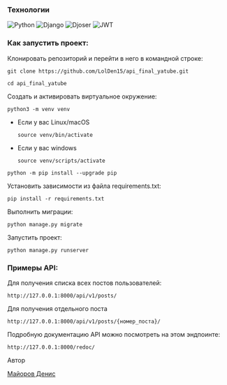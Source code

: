 ### Технологии

![Python](https://img.shields.io/badge/python-3.9-green?logo=python)
![Django](https://img.shields.io/badge/Django-3.2.16-brightgreen?logo=django&labelColor=grey&color=blue)
![Djoser](https://img.shields.io/badge/Djoser-brightgreen?color=blue)
![JWT](https://img.shields.io/badge/JWT-brightgreen?color=blue)


### Как запустить проект:

Клонировать репозиторий и перейти в него в командной строке:

```
git clone https://github.com/LolDen15/api_final_yatube.git
```

```
cd api_final_yatube
```

Cоздать и активировать виртуальное окружение:

```
python3 -m venv venv
```

* Если у вас Linux/macOS

    ```
    source venv/bin/activate
    ```

* Если у вас windows

    ```
    source venv/scripts/activate
    ```

```
python -m pip install --upgrade pip
```

Установить зависимости из файла requirements.txt:

```
pip install -r requirements.txt
```

Выполнить миграции:

```
python manage.py migrate
```

Запустить проект:

```
python manage.py runserver
```



### Примеры API:

Для получения списка всех постов пользователей:

```
http://127.0.0.1:8000/api/v1/posts/
```

Для получения отдельного поста

```
http://127.0.0.1:8000/api/v1/posts/{номер_поста}/
```

Подробную документацию API можно посмотреть на этом эндпоинте:
```
http://127.0.0.1:8000/redoc/
```

Автор

[Майоров Денис](https://github.com/LolDen15)